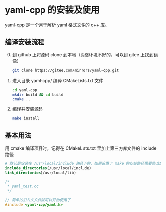 # yaml-cpp 的安装及使用

yaml-cpp 是一个用于解析 yaml 格式文件的 c++ 库。

## 编译安装流程

0. 到 github 上将源码 clone 到本地（网络环境不好的，可以到 gitee 上找到镜像）
    ``` sh
    git clone https://gitee.com/mirrors/yaml-cpp.git
    ```
0. 进入目录 yaml-cpp/ 编译 CMakeLists.txt 文件
    ``` sh
    cd yaml-cpp
    mkdir build && cd build
    cmake ..
    ```
0. 编译并安装源码
    ``` sh
    make install
    ```

## 基本用法

用 cmake 编译项目时，记得在 CMakeLists.txt 里加上第三方库文件的 include 路径
``` cmake
# 默认是安装在 /usr/local/include 路径下的，如果设置了 make 的安装路径需要修改成相应的路径
include_directories(/usr/local/include)
link_directories(/usr/local/lib)
```
``` c++
/*
 * yaml_test.cc
 */

// 简单的引入头文件就可以开始使用了
#include <yaml-cpp/yaml.h>
```
